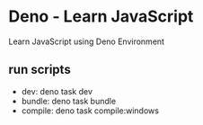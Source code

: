 # Deno - Learn JavaScript
Learn JavaScript using Deno Environment

## run scripts
- dev: deno task dev
- bundle: deno task bundle
- compile: deno task compile:windows
